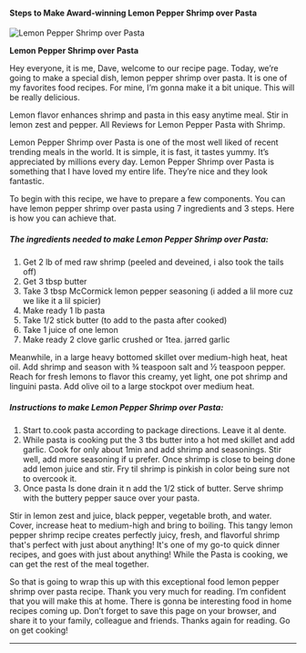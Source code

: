             

#### Steps to Make Award-winning Lemon Pepper Shrimp over Pasta

![Lemon Pepper Shrimp over Pasta](https://img-global.cpcdn.com/recipes/5046981869174784/751x532cq70/lemon-pepper-shrimp-over-pasta-recipe-main-photo.jpg)

**Lemon Pepper Shrimp over Pasta**

Hey everyone, it is me, Dave, welcome to our recipe page. Today, we’re going to make a special dish, lemon pepper shrimp over pasta. It is one of my favorites food recipes. For mine, I’m gonna make it a bit unique. This will be really delicious.

Lemon flavor enhances shrimp and pasta in this easy anytime meal. Stir in lemon zest and pepper. All Reviews for Lemon Pepper Pasta with Shrimp.

Lemon Pepper Shrimp over Pasta is one of the most well liked of recent trending meals in the world. It is simple, it is fast, it tastes yummy. It’s appreciated by millions every day. Lemon Pepper Shrimp over Pasta is something that I have loved my entire life. They’re nice and they look fantastic.

To begin with this recipe, we have to prepare a few components. You can have lemon pepper shrimp over pasta using 7 ingredients and 3 steps. Here is how you can achieve that.

##### The ingredients needed to make Lemon Pepper Shrimp over Pasta:

1.  Get 2 lb of med raw shrimp (peeled and deveined, i also took the tails off)
2.  Get 3 tbsp butter
3.  Take 3 tbsp McCormick lemon pepper seasoning (i added a lil more cuz we like it a lil spicier)
4.  Make ready 1 lb pasta
5.  Take 1/2 stick butter (to add to the pasta after cooked)
6.  Take 1 juice of one lemon
7.  Make ready 2 clove garlic crushed or 1tea. jarred garlic

Meanwhile, in a large heavy bottomed skillet over medium-high heat, heat oil. Add shrimp and season with ¾ teaspoon salt and ½ teaspoon pepper. Reach for fresh lemons to flavor this creamy, yet light, one pot shrimp and linguini pasta. Add olive oil to a large stockpot over medium heat.

##### Instructions to make Lemon Pepper Shrimp over Pasta:

1.  Start to.cook pasta according to package directions. Leave it al dente.
2.  While pasta is cooking put the 3 tbs butter into a hot med skillet and add garlic. Cook for only about 1min and add shrimp and seasonings. Stir well, add more seasoning if u prefer. Once shrimp is close to being done add lemon juice and stir. Fry til shrimp is pinkish in color being sure not to overcook it.
3.  Once pasta Is done drain it n add the 1/2 stick of butter. Serve shrimp with the buttery pepper sauce over your pasta.

Stir in lemon zest and juice, black pepper, vegetable broth, and water. Cover, increase heat to medium-high and bring to boiling. This tangy lemon pepper shrimp recipe creates perfectly juicy, fresh, and flavorful shrimp that's perfect with just about anything! It's one of my go-to quick dinner recipes, and goes with just about anything! While the Pasta is cooking, we can get the rest of the meal together.

So that is going to wrap this up with this exceptional food lemon pepper shrimp over pasta recipe. Thank you very much for reading. I’m confident that you will make this at home. There is gonna be interesting food in home recipes coming up. Don’t forget to save this page on your browser, and share it to your family, colleague and friends. Thanks again for reading. Go on get cooking!

* * *
